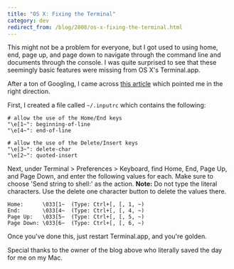 ```yaml
---
title: "OS X: Fixing the Terminal"
category: dev
redirect_from: /blog/2008/os-x-fixing-the-terminal.html
---
```


This might not be a problem for everyone, but I got used to using home, end,
page up, and page down to navigate through the command line and documents
through the console. I was quite surprised to see that these seemingly basic
features were missing from OS X's Terminal.app.

After a ton of Googling, I came across
[this article](http://tech.inhelsinki.nl/gnu_developement_under_mac_os_x/)
which pointed me in the right direction.

First, I created a file called `~/.inputrc` which contains the following:

    # allow the use of the Home/End keys
    "\e[1~": beginning-of-line
    "\e[4~": end-of-line

    # allow the use of the Delete/Insert keys
    "\e[3~": delete-char
    "\e[2~": quoted-insert

Next, under Terminal &gt; Preferences &gt; Keyboard, find Home, End, Page Up,
and Page Down, and enter the following values for each. Make sure to choose
'Send string to shell:' as the action. **Note:** Do not type the literal
characters. Use the delete one character button to delete the values there.

    Home:      \033[1~  (Type: Ctrl+[, [, 1, ~)
    End:       \033[4~  (Type: Ctrl+[, [, 4, ~)
    Page Up:   \033[5~  (Type: Ctrl+[, [, 5, ~)
    Page Down: \033[6~  (Type: Ctrl+[, [, 6, ~)

Once you've done this, just restart Terminal.app, and you're golden.

Special thanks to the owner of the blog above who literally saved the day for
me on my Mac.
